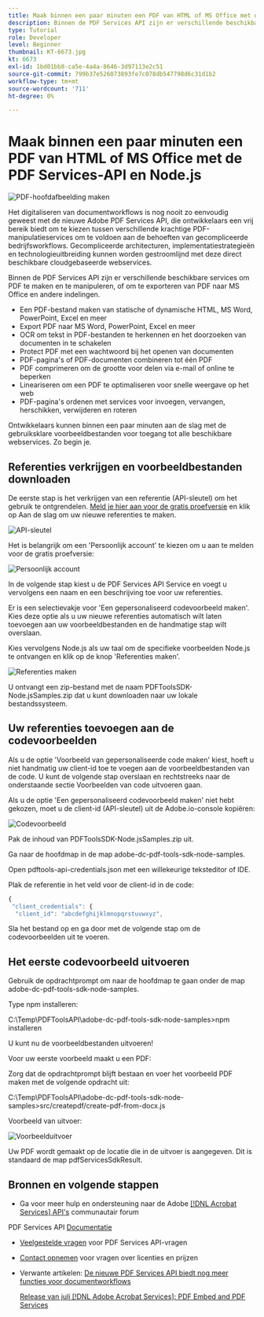 ```yaml
---
title: Maak binnen een paar minuten een PDF van HTML of MS Office met de PDF Services-API en Node.js
description: Binnen de PDF Services API zijn er verschillende beschikbare services om PDF te maken en te manipuleren, of om te exporteren van PDF naar MS Office en andere indelingen
type: Tutorial
role: Developer
level: Beginner
thumbnail: KT-6673.jpg
kt: 6673
exl-id: 1bd01bb8-ca5e-4a4a-8646-3d97113e2c51
source-git-commit: 799b37e526073893fe7c078db547798d6c31d1b2
workflow-type: tm+mt
source-wordcount: '711'
ht-degree: 0%

---
```


# Maak binnen een paar minuten een PDF van HTML of MS Office met de PDF Services-API en Node.js

![PDF-hoofdafbeelding maken](assets/createpdffromhtml_hero.jpg)

Het digitaliseren van documentworkflows is nog nooit zo eenvoudig geweest met de nieuwe Adobe PDF Services API, die ontwikkelaars een vrij bereik biedt om te kiezen tussen verschillende krachtige PDF-manipulatieservices om te voldoen aan de behoeften van gecompliceerde bedrijfsworkflows. Gecompliceerde architecturen, implementatiestrategieën en technologieuitbreiding kunnen worden gestroomlijnd met deze direct beschikbare cloudgebaseerde webservices.

Binnen de PDF Services API zijn er verschillende beschikbare services om PDF te maken en te manipuleren, of om te exporteren van PDF naar MS Office en andere indelingen.

* Een PDF-bestand maken van statische of dynamische HTML, MS Word, PowerPoint, Excel en meer
* Export PDF naar MS Word, PowerPoint, Excel en meer
* OCR om tekst in PDF-bestanden te herkennen en het doorzoeken van documenten in te schakelen
* Protect PDF met een wachtwoord bij het openen van documenten
* PDF-pagina&#39;s of PDF-documenten combineren tot één PDF
* PDF comprimeren om de grootte voor delen via e-mail of online te beperken
* Lineariseren om een PDF te optimaliseren voor snelle weergave op het web
* PDF-pagina&#39;s ordenen met services voor invoegen, vervangen, herschikken, verwijderen en roteren

Ontwikkelaars kunnen binnen een paar minuten aan de slag met de gebruiksklare voorbeeldbestanden voor toegang tot alle beschikbare webservices. Zo begin je.

## Referenties verkrijgen en voorbeeldbestanden downloaden

De eerste stap is het verkrijgen van een referentie (API-sleutel) om het gebruik te ontgrendelen. [Meld je hier aan voor de gratis proefversie](https://www.adobe.com/go/dcsdks_credentials) en klik op Aan de slag om uw nieuwe referenties te maken.

![API-sleutel](assets/apikey.png)

Het is belangrijk om een &#39;Persoonlijk account&#39; te kiezen om u aan te melden voor de gratis proefversie:

![Persoonlijk account](assets/personalaccount.png)

In de volgende stap kiest u de PDF Services API Service en voegt u vervolgens een naam en een beschrijving toe voor uw referenties.

Er is een selectievakje voor &#39;Een gepersonaliseerd codevoorbeeld maken&#39;. Kies deze optie als u uw nieuwe referenties automatisch wilt laten toevoegen aan uw voorbeeldbestanden en de handmatige stap wilt overslaan.

Kies vervolgens Node.js als uw taal om de specifieke voorbeelden Node.js te ontvangen en klik op de knop &#39;Referenties maken&#39;.

![Referenties maken](assets/createcredentials.png)

U ontvangt een zip-bestand met de naam PDFToolsSDK-Node.jsSamples.zip dat u kunt downloaden naar uw lokale bestandssysteem.

## Uw referenties toevoegen aan de codevoorbeelden

Als u de optie &#39;Voorbeeld van gepersonaliseerde code maken&#39; kiest, hoeft u niet handmatig uw client-id toe te voegen aan de voorbeeldbestanden van de code. U kunt de volgende stap overslaan en rechtstreeks naar de onderstaande sectie Voorbeelden van code uitvoeren gaan.

Als u de optie &#39;Een gepersonaliseerd codevoorbeeld maken&#39; niet hebt gekozen, moet u de client-id (API-sleutel) uit de Adobe.io-console kopiëren:

![Codevoorbeeld](assets/codesample.png)

Pak de inhoud van PDFToolsSDK-Node.jsSamples.zip uit.

Ga naar de hoofdmap in de map adobe-dc-pdf-tools-sdk-node-samples.

Open pdftools-api-credentials.json met een willekeurige teksteditor of IDE.

Plak de referentie in het veld voor de client-id in de code:

```javascript
{
 "client_credentials": {
  "client_id": "abcdefghijklmnopqrstuvwxyz",
```

Sla het bestand op en ga door met de volgende stap om de codevoorbeelden uit te voeren.

## Het eerste codevoorbeeld uitvoeren

Gebruik de opdrachtprompt om naar de hoofdmap te gaan onder de map adobe-dc-pdf-tools-sdk-node-samples.

Type npm installeren:

C:\Temp\PDFToolsAPI\adobe-dc-pdf-tools-sdk-node-samples>npm installeren

U kunt nu de voorbeeldbestanden uitvoeren!

Voor uw eerste voorbeeld maakt u een PDF:

Zorg dat de opdrachtprompt blijft bestaan en voer het voorbeeld PDF maken met de volgende opdracht uit:

C:\Temp\PDFToolsAPI\adobe-dc-pdf-tools-sdk-node-samples>src/createpdf/create-pdf-from-docx.js

Voorbeeld van uitvoer:

![Voorbeelduitvoer](assets/exampleoutput.png)

Uw PDF wordt gemaakt op de locatie die in de uitvoer is aangegeven. Dit is standaard de map pdfServicesSdkResult.

## Bronnen en volgende stappen

* Ga voor meer hulp en ondersteuning naar de Adobe [[!DNL Acrobat Services] API&#39;s](https://community.adobe.com/t5/document-cloud-sdk/bd-p/Document-Cloud-SDK?page=1&amp;sort=latest_replies&amp;filter=all) communautair forum

PDF Services API [Documentatie](https://www.adobe.com/go/pdftoolsapi_doc)

* [Veelgestelde vragen](https://community.adobe.com/t5/document-cloud-sdk/faq-for-document-services-pdf-tools-api/m-p/10726197) voor PDF Services API-vragen

* [Contact opnemen](https://www.adobe.com/go/pdftoolsapi_requestform) voor vragen over licenties en prijzen

* Verwante artikelen:
   [De nieuwe PDF Services API biedt nog meer functies voor documentworkflows](https://community.adobe.com/t5/document-services-apis/new-pdf-tools-api-brings-more-capabilities-for-document-services/m-p/11294170)

   [Release van juli [!DNL Adobe Acrobat Services]: PDF Embed and PDF Services](https://medium.com/adobetech/july-release-of-adobe-document-services-pdf-embed-and-pdf-tools-17211bf7776d)
